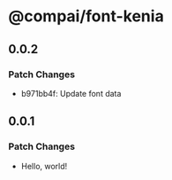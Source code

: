 # @compai/font-kenia

## 0.0.2

### Patch Changes

- b971bb4f: Update font data

## 0.0.1

### Patch Changes

- Hello, world!
